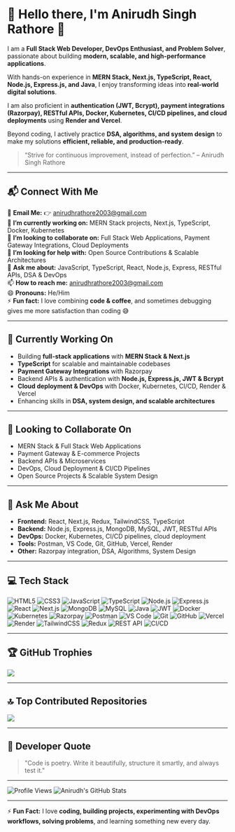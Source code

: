 # 💫 Hello there, I'm Anirudh Singh Rathore 👋

I am a **Full Stack Web Developer, DevOps Enthusiast, and Problem Solver**, passionate about building **modern, scalable, and high-performance applications**.  

With hands-on experience in **MERN Stack, Next.js, TypeScript, React, Node.js, Express.js, and Java**, I enjoy transforming ideas into **real-world digital solutions**.  

I am also proficient in **authentication (JWT, Bcrypt), payment integrations (Razorpay), RESTful APIs, Docker, Kubernetes, CI/CD pipelines, and cloud deployments** using **Render and Vercel**.  

Beyond coding, I actively practice **DSA, algorithms, and system design** to make my solutions **efficient, reliable, and production-ready**.   

> “Strive for continuous improvement, instead of perfection.” – Anirudh Singh Rathore  

---

## 📬 Connect With Me

📧 **Email Me:** 👉 [anirudhrathore2003@gmail.com](mailto:anirudhrathore2003@gmail.com)  
🌱 **I’m currently working on:** MERN Stack projects, Next.js, TypeScript, Docker, Kubernetes  
👯 **I’m looking to collaborate on:** Full Stack Web Applications, Payment Gateway Integrations, Cloud Deployments  
🤔 **I’m looking for help with:** Open Source Contributions & Scalable Architectures  
💬 **Ask me about:** JavaScript, TypeScript, React, Node.js, Express, RESTful APIs, DSA & DevOps  
📫 **How to reach me:** [anirudhrathore2003@gmail.com](mailto:anirudhrathore2003@gmail.com)  
😄 **Pronouns:** He/Him  
⚡ **Fun fact:** I love combining **code & coffee**, and sometimes debugging gives me more satisfaction than coding 😅  

---

## 🌱 Currently Working On
- Building **full-stack applications** with **MERN Stack & Next.js**  
- **TypeScript** for scalable and maintainable codebases  
- **Payment Gateway Integrations** with Razorpay  
- Backend APIs & authentication with **Node.js, Express.js, JWT & Bcrypt**  
- **Cloud deployment & DevOps** with Docker, Kubernetes, CI/CD, Render & Vercel  
- Enhancing skills in **DSA, system design, and scalable architectures**  

---

## 👯 Looking to Collaborate On
- MERN Stack & Full Stack Web Applications  
- Payment Gateway & E-commerce Projects  
- Backend APIs & Microservices  
- DevOps, Cloud Deployment & CI/CD Pipelines  
- Open Source Projects & Scalable System Design  

---

## 💬 Ask Me About
- **Frontend:** React, Next.js, Redux, TailwindCSS, TypeScript  
- **Backend:** Node.js, Express.js, MongoDB, MySQL, JWT, RESTful APIs  
- **DevOps:** Docker, Kubernetes, CI/CD pipelines, cloud deployment  
- **Tools:** Postman, VS Code, Git, GitHub, Vercel, Render  
- **Other:** Razorpay integration, DSA, Algorithms, System Design  

---

## 💻 Tech Stack

![HTML5](https://img.shields.io/badge/html5-%23E34F26.svg?style=for-the-badge&logo=html5&logoColor=white) 
![CSS3](https://img.shields.io/badge/css3-%231572B6.svg?style=for-the-badge&logo=css3&logoColor=white) 
![JavaScript](https://img.shields.io/badge/javascript-%23323330.svg?style=for-the-badge&logo=javascript&logoColor=%23F7DF1E) 
![TypeScript](https://img.shields.io/badge/typescript-%23007ACC.svg?style=for-the-badge&logo=typescript&logoColor=white)
![Node.js](https://img.shields.io/badge/node.js-6DA55F?style=for-the-badge&logo=node.js&logoColor=white) 
![Express.js](https://img.shields.io/badge/express.js-%23404d59.svg?style=for-the-badge) 
![React](https://img.shields.io/badge/react-%2320232a.svg?style=for-the-badge&logo=react&logoColor=%2361DAFB) 
![Next.js](https://img.shields.io/badge/Next-black?style=for-the-badge&logo=next.js&logoColor=white)
![MongoDB](https://img.shields.io/badge/mongodb-%234ea94b.svg?style=for-the-badge&logo=mongodb&logoColor=white) 
![MySQL](https://img.shields.io/badge/mysql-4479A1.svg?style=for-the-badge&logo=mysql&logoColor=white)
![Java](https://img.shields.io/badge/java-%23007396.svg?style=for-the-badge&logo=java&logoColor=white)
![JWT](https://img.shields.io/badge/JWT-black?style=for-the-badge&logo=json-web-tokens) 
![Docker](https://img.shields.io/badge/docker-%23007ACC.svg?style=for-the-badge&logo=docker&logoColor=white)
![Kubernetes](https://img.shields.io/badge/kubernetes-%23326CE5.svg?style=for-the-badge&logo=kubernetes&logoColor=white)
![Razorpay](https://img.shields.io/badge/Razorpay-%2312B9DB.svg?style=for-the-badge&logo=razorpay&logoColor=white)
![Postman](https://img.shields.io/badge/postman-FF6C37?style=for-the-badge&logo=postman&logoColor=white)
![VS Code](https://img.shields.io/badge/VS%20Code-%23007ACC.svg?style=for-the-badge&logo=visual-studio-code&logoColor=white)
![Git](https://img.shields.io/badge/git-%23F05033.svg?style=for-the-badge&logo=git&logoColor=white)
![GitHub](https://img.shields.io/badge/github-%23121011.svg?style=for-the-badge&logo=github&logoColor=white) 
![Vercel](https://img.shields.io/badge/vercel-%23000000.svg?style=for-the-badge&logo=vercel&logoColor=white)
![Render](https://img.shields.io/badge/render-%231A1A1A.svg?style=for-the-badge&logo=render&logoColor=white)
![TailwindCSS](https://img.shields.io/badge/tailwindcss-%2338B2AC.svg?style=for-the-badge&logo=tailwind-css&logoColor=white)
![Redux](https://img.shields.io/badge/redux-%23593d88.svg?style=for-the-badge&logo=redux&logoColor=white)
![REST API](https://img.shields.io/badge/REST_API-blue?style=for-the-badge)
![CI/CD](https://img.shields.io/badge/CI/CD-blueviolet?style=for-the-badge)

---

## 🏆 GitHub Trophies
![](https://github-profile-trophy.vercel.app/?username=Anirudh-Singh-26&theme=radical&no-frame=false&no-bg=true&margin-w=4)

---

## 🔝 Top Contributed Repositories
![](https://github-contributor-stats.vercel.app/api?username=Anirudh-Singh-26&limit=5&theme=dark&combine_all_yearly_contributions=true)

---

## 📌 Developer Quote
> "Code is poetry. Write it beautifully, structure it smartly, and always test it."  

---

![Profile Views](https://img.shields.io/badge/Profile%20Views-0-blue)
![Anirudh's GitHub Stats](https://github-readme-stats.vercel.app/api?username=Anirudh-Singh-26&show_icons=true&theme=radical)


---

⚡ **Fun Fact:** I love **coding, building projects, experimenting with DevOps workflows, solving problems**, and learning something new every day.
